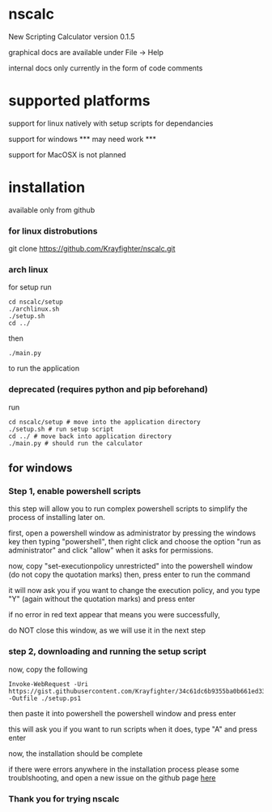 # nscalc
New Scripting Calculator version 0.1.5

graphical docs are available under File -> Help

internal docs only currently in the form of code comments


# supported platforms

support for linux natively with setup scripts for dependancies

support for windows *** may need work ***

support for MacOSX is not planned



# installation


available only from github


### for linux distrobutions

git clone https://github.com/Krayfighter/nscalc.git


### arch linux

for setup run
```
cd nscalc/setup
./archlinux.sh
./setup.sh
cd ../
```

then
```
./main.py
```
to run the application


### deprecated (requires python and pip beforehand)

run
```
cd nscalc/setup # move into the application directory
./setup.sh # run setup script
cd ../ # move back into application directory
./main.py # should run the calculator
```




## for windows


### Step 1, enable powershell scripts

this step will allow you to run complex powershell scripts to
simplify the process of installing later on.

first, open a powershell window as administrator by pressing the windows key
then typing "powershell", then right click and choose the option "run as administrator"
and click "allow" when it asks for permissions.

now, copy "set-executionpolicy unrestricted" into the powershell window (do not copy the quotation marks)
then, press enter to run the command

it will now ask you if you want to change the execution policy,
and you type "Y" (again without the quotation marks) and press enter

if no error in red text appear that means you were successfully,

do NOT close this window, as we will use it in the next step


### step 2, downloading and running the setup script

now, copy the following
```
Invoke-WebRequest -Uri https://gist.githubusercontent.com/Krayfighter/34c61dc6b9355ba0b661ed336b487e4f/raw/a26f1066063f55b0566dbfd636685af227c8caaa/setup_nscalc.ps1 -Outfile ./setup.ps1
```
then paste it into powershell the
powershell window and press enter
<!-- 
then run

./setup.ps1 -->

this will ask you if you want to run scripts
when it does, type "A" and press enter

<!-- after it has completed,  -->

now, the installation should be complete



if there were errors anywhere in the installation process please
some troublshooting, and open a new issue on the github page [here](https://github.com/Krayfighter/nscalc.git)


### Thank you for trying nscalc

